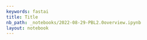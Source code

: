 ```yaml
---
keywords: fastai
title: Title
nb_path: _notebooks/2022-08-29-PBL2.0overview.ipynb
layout: notebook
---
```


<!--
#################################################
### THIS FILE WAS AUTOGENERATED! DO NOT EDIT! ###
#################################################
# file to edit: _notebooks/2022-08-29-PBL2.0overview.ipynb
-->

<div class="container" id="notebook-container">
        
</div>
 

